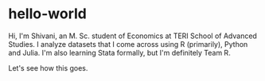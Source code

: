 # hello-world

Hi, I'm Shivani, an M. Sc. student of Economics at TERI School of Advanced Studies.
I analyze datasets that I come across using R (primarily), Python and Julia.
I'm also learning Stata formally, but I'm definitely Team R.

Let's see how this goes.
